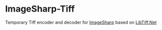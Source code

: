 # ImageSharp-Tiff
Temporary Tiff encoder and decoder for [ImageSharp](https://github.com/JimBobSquarePants/ImageSharp) based on [LibTiff.Net](https://github.com/BitMiracle/libtiff.net)



